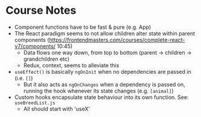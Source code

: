 # Course Notes

* Component functions have to be fast & pure (e.g. App)
* The React paradigm seems to not allow children alter state within parent components (https://frontendmasters.com/courses/complete-react-v7/components/ 10:45)
    * Data flows one way down, from top to bottom (parent -> children -> grandchildren etc)
    * Redux, context, seems to alleviate this
* `useEffect()` is basically `ngOnInit` when no dependencies are passed in (i.e. `[]`)
    * But it also acts as `ngOnChanges` when a dependency is passed on, running the hook whenever its state changes (e.g. `[animal]`)
* Custom hooks encapsulate state behaviour into its own function. See: `useBreedList.js`
    * All should start with 'useX'